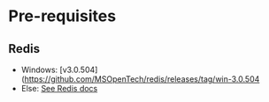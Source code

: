 # Pre-requisites

## Redis

- Windows: [v3.0.504](https://github.com/MSOpenTech/redis/releases/tag/win-3.0.504
- Else: [See Redis docs](https://redis.io/download#installation)